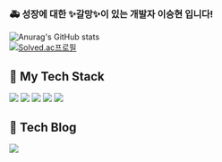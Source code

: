 ### :ambulance: 성장에 대한 ✨갈망✨이 있는 개발자 이승현 입니다!


![Anurag's GitHub stats](https://github-readme-stats.vercel.app/api?username=sseungki98&show_icons=true&theme=radical) <br/>
[![Solved.ac프로필](http://mazassumnida.wtf/api/v2/generate_badge?boj=sysh9498)](https://solved.ac/sysh9498)

## :wrench: My Tech Stack
<img src="https://img.shields.io/badge/javascript-F7DF1E?style=for-the-badge&logo=javascript&logoColor=white"/> <img src="https://img.shields.io/badge/typescript-3178C6?style=for-the-badge&logo=typescript&logoColor=white"/> <img src="https://img.shields.io/badge/react-61DAFB?style=for-the-badge&logo=react&logoColor=white"/> <img src="https://img.shields.io/badge/django-092E20?style=for-the-badge&logo=django&logoColor=white"/> <img src="https://img.shields.io/badge/vue.js-4FC08D?style=for-the-badge&logo=vue.js&logoColor=white"/>

## 🔨 Tech Blog
<a href="https://seunghyunfe.tistory.com/" target="_blank"><img src="https://img.shields.io/badge/tistory-E74C3C?style=for-the-badge&logo=tistory&logoColor=white"/></a>
